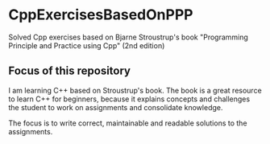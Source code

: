 # CppExercisesBasedOnPPP
Solved Cpp exercises based on Bjarne Stroustrup's book "Programming Principle and Practice using Cpp" (2nd edition)

## Focus of this repository
I am learning C++ based on Stroustrup's book. The book is a great resource to learn C++ for beginners,
because it explains concepts and challenges the student to work on assignments and consolidate knowledge.

The focus is to write correct, maintainable and readable solutions to the assignments.